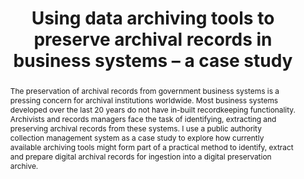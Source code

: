 ---
abstract: The preservation of archival records from government business systems is
  a pressing concern for archival institutions worldwide. Most business systems developed
  over the last 20 years do not have in-built recordkeeping functionality. Archivists
  and records managers face the task of identifying, extracting and preserving archival
  records from these systems. I use a public authority collection management system
  as a case study to explore how currently available archiving tools might form part
  of a practical method to identify, extract and prepare digital archival records
  for ingestion into a digital preservation archive.
creators:
- Fitzgerald, Neal
date: null
document_url: https://services.phaidra.univie.ac.at/api/object/o:378094/download
grand_parent: iPRES
institutions: []
keywords:
- digital preservation
- sql server
- databases
- business systems
- lisbon
landing_page_url: https://phaidra.univie.ac.at/o:378094
language: eng
layout: publication
license: CC BY-SA 2.0 AT
notes_url: null
parent: iPRES 2013
publication_type: paper
size: 396956
slides_url: null
source_name: iPRES
title: 'Using data archiving tools to preserve archival records in business systems
  – a case study '
year: 2013
---